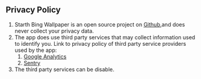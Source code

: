## Privacy Policy

1. Starth Bing Wallpaper is an open source project on [Github](https://github.com/liaoheng/BingWallpaper),and does never collect your privacy data.
2. The app does use third party services that may collect information used to identify you. Link to privacy policy of third party service providers used by the app:
   1. [Google Analytics](https://policies.google.com/privacy)
   2. [Sentry](https://sentry.io/legal/privacy/2.1.0/)
3. The third party services can be disable.
